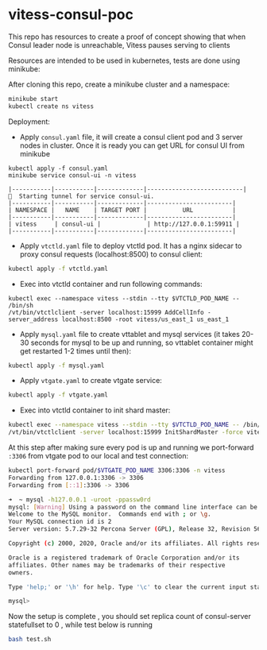 # vitess-consul-poc

This repo has resources to create a proof of concept showing that when Consul leader node is unreachable, Vitess pauses serving to clients

Resources are intended to be used in kubernetes, tests are done using minikube:

After cloning this repo, create a minikube cluster and a namespace:

```bash
minikube start
kubectl create ns vitess
```

Deployment:

- Apply `consul.yaml` file, it will create a consul client pod and 3 server nodes in cluster. Once it is ready you can get URL for consul UI from minikube
```
kubectl apply -f consul.yaml
minikube service consul-ui -n vitess

|-----------|-----------|-------------|---------------------------|
🏃  Starting tunnel for service consul-ui.
|-----------|-----------|-------------|------------------------|
| NAMESPACE |   NAME    | TARGET PORT |          URL           |
|-----------|-----------|-------------|------------------------|
| vitess     | consul-ui |             | http://127.0.0.1:59911 |
|-----------|-----------|-------------|------------------------|
```

- Apply `vtctld.yaml` file to deploy vtctld pod. It has a nginx sidecar to proxy consul requests (localhost:8500) to consul client:

```bash
kubectl apply -f vtctld.yaml
```

- Exec into vtctld container and run following commands:

```
kubectl exec --namespace vitess --stdin --tty $VTCTLD_POD_NAME -- /bin/sh
/vt/bin/vtctlclient -server localhost:15999 AddCellInfo -server_address localhost:8500 -root vitess/us_east_1 us_east_1
```

- Apply `mysql.yaml` file to create vttablet and mysql services (it takes 20-30 seconds for mysql to be up and running, so vttablet container might get restarted 1-2 times until then):

```bash
kubectl apply -f mysql.yaml
```

- Apply `vtgate.yaml` to create vtgate service:

```bash
kubectl apply -f vtgate.yaml
```

- Exec into vtctld container to init shard master:

```bash
kubectl exec --namespace vitess --stdin --tty $VTCTLD_POD_NAME -- /bin/sh
/vt/bin/vtctlclient -server localhost:15999 InitShardMaster -force vitess-test/0 us_east_1-1126369102
```

At this step after making sure every pod is up and running we port-forward `:3306` from vtgate pod to our local and test connection:

```bash
kubectl port-forward pod/$VTGATE_POD_NAME 3306:3306 -n vitess
Forwarding from 127.0.0.1:3306 -> 3306
Forwarding from [::1]:3306 -> 3306
```

```bash
➜  ~ mysql -h127.0.0.1 -uroot -ppassw0rd
mysql: [Warning] Using a password on the command line interface can be insecure.
Welcome to the MySQL monitor.  Commands end with ; or \g.
Your MySQL connection id is 2
Server version: 5.7.29-32 Percona Server (GPL), Release 32, Revision 56bce88

Copyright (c) 2000, 2020, Oracle and/or its affiliates. All rights reserved.

Oracle is a registered trademark of Oracle Corporation and/or its
affiliates. Other names may be trademarks of their respective
owners.

Type 'help;' or '\h' for help. Type '\c' to clear the current input statement.

mysql>
```

Now the setup is complete , you should set replica count of consul-server statefullset to 0 , while test below is running

```bash
bash test.sh
```